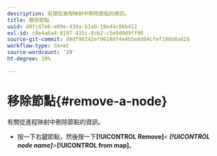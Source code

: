 ```yaml
---
description: 有關從進程映射中刪除節點的資訊。
title: 移除節點
uuid: d0fc47e6-e09e-439a-b1ab-19ed4c86b412
exl-id: c8e4a6a4-8197-435c-8cb2-c5e9d0d9ff90
source-git-commit: d9df90242ef96188f4e4b5e6d04cfef196b0a628
workflow-type: tm+mt
source-wordcount: '29'
ht-degree: 20%

---
```


# 移除節點{#remove-a-node}

有關從進程映射中刪除節點的資訊。

* 按一下右鍵節點，然後按一下&#x200B;**[!UICONTROL Remove]***&lt; **[!UICONTROL node name]**>***[!UICONTROL from map]**。
